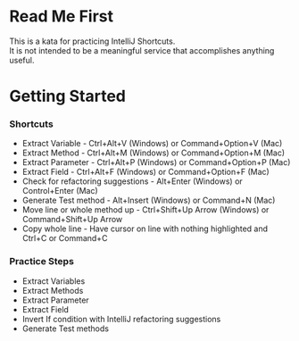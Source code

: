 # Read Me First
This is a kata for practicing IntelliJ Shortcuts.  
It is not intended to be a meaningful service that accomplishes anything useful.

# Getting Started

### Shortcuts

* Extract Variable - Ctrl+Alt+V (Windows) or Command+Option+V (Mac)
* Extract Method - Ctrl+Alt+M (Windows) or Command+Option+M (Mac)
* Extract Parameter - Ctrl+Alt+P (Windows) or Command+Option+P (Mac)
* Extract Field - Ctrl+Alt+F (Windows) or Command+Option+F (Mac)
* Check for refactoring suggestions - Alt+Enter (Windows) or Control+Enter (Mac)
* Generate Test method - Alt+Insert (Windows) or Command+N (Mac)
* Move line or whole method up - Ctrl+Shift+Up Arrow (Windows) or Command+Shift+Up Arrow
* Copy whole line - Have cursor on line with nothing highlighted and Ctrl+C or Command+C

### Practice Steps

* Extract Variables
* Extract Methods
* Extract Parameter
* Extract Field
* Invert If condition with IntelliJ refactoring suggestions
* Generate Test methods

